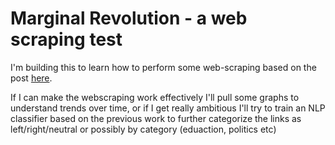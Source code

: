 # Marginal Revolution - a web scraping test

I'm building this to learn how to perform some web-scraping based on the post [here](https://marginalrevolution.com/marginalrevolution/2019/07/a-test-of-marginal-revolution-political-bias.html).

If I can make the webscraping work effectively I'll pull some graphs to understand trends over time, or if I get really ambitious I'll try to train an NLP classifier based on the previous work to further categorize the links as left/right/neutral or possibly by category (eduaction, politics etc) 
